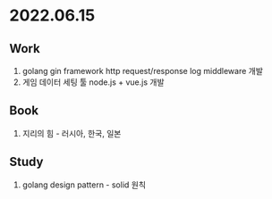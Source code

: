 # 2022.06.15

## Work

1. golang gin framework http request/response log middleware 개발
2. 게임 데이터 세팅 툴 node.js + vue.js 개발

## Book

1. 지리의 힘 - 러시아, 한국, 일본

## Study

1. golang design pattern - solid 원칙
